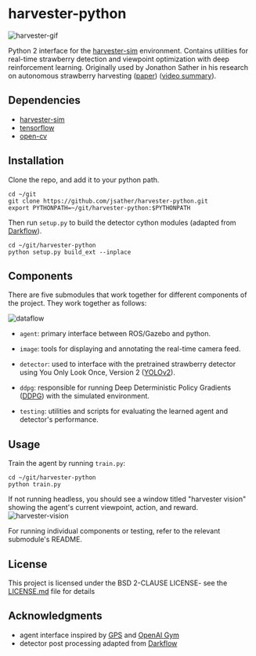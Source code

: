 # harvester-python
![harvester-gif](https://imgur.com/0dghLur.gif)

Python 2 interface for the [harvester-sim](https://github.com/jsather/harvester-sim) environment. Contains utilities for real-time strawberry detection and viewpoint optimization with deep reinforcement learning. Originally used by Jonathon Sather in his research on autonomous strawberry harvesting ([paper](https://arxiv.org/abs/1903.02074)) ([video summary](https://youtu.be/C6hrCVv2B-o)).


## Dependencies
* [harvester-sim](https://github.com/jsather/harvester-sim)
* [tensorflow](https://www.tensorflow.org/)
* [open-cv](https://pypi.org/project/opencv-python/)

## Installation
Clone the repo, and add it to your python path.
```
cd ~/git
git clone https://github.com/jsather/harvester-python.git
export PYTHONPATH=~/git/harvester-python:$PYTHONPATH
```

Then run `setup.py` to build the detector cython modules (adapted from [Darkflow](https://github.com/thtrieu/darkflow)).
```
cd ~/git/harvester-python
python setup.py build_ext --inplace
```

## Components
There are five submodules that work together for different components of the project. They work together as follows:

![dataflow](https://imgur.com/s62ti61.jpg)

* `agent`: primary interface between ROS/Gazebo and python. 

* `image`: tools for displaying and annotating the real-time camera feed.

* `detector`: used to interface with the pretrained strawberry detector using You Only Look Once, Version 2 ([YOLOv2](https://arxiv.org/abs/1612.08242)).

* `ddpg`: responsible for running Deep Deterministic Policy Gradients ([DDPG](https://arxiv.org/abs/1509.02971)) with the simulated environment. 

* `testing`: utilities and scripts for evaluating the learned agent and detector's performance.

## Usage
Train the agent by running `train.py`:
```
cd ~/git/harvester-python
python train.py
```

If not running headless, you should see a window titled "harvester vision" showing the agent's current viewpoint, action, and reward.
![harvester-vision](https://imgur.com/8AkRTUm.jpg)

For running individual components or testing, refer to the relevant submodule's README. 

## License
This project is licensed under the BSD 2-CLAUSE LICENSE- see the [LICENSE.md](LICENSE.md) file for details

## Acknowledgments
* agent interface inspired by [GPS](http://rll.berkeley.edu/gps/) and [OpenAI Gym](https://gym.openai.com/)
* detector post processing adapted from [Darkflow](https://github.com/thtrieu/darkflow)  

